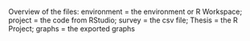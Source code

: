 Overview of the files:
environment = the environment or R Workspace;
project = the code from RStudio;
survey = the csv file;
Thesis = the R Project;
graphs = the exported graphs
